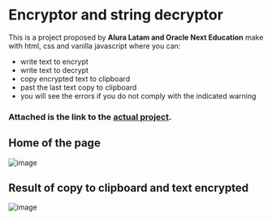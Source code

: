 # Encryptor and string decryptor
This is a project proposed by **Alura Latam and Oracle Next Education** make with html, css and vanilla javascript where you can:
- write text to encrypt
- write text to decrypt
- copy encrypted text to clipboard
- past the last text copy to clipboard 
- you will see the errors if you do not comply with the indicated warning

### Attached is the link to the [actual project](https://lenas25.github.io/encriptador-texto/).

## Home of the page
![image](https://github.com/Lenas25/encriptador-texto/assets/102402197/a7e9b0d6-f5fd-47b3-a262-fff81ddd24b8)
## Result of copy to clipboard and text encrypted
![image](https://github.com/Lenas25/encriptador-texto/assets/102402197/bd38b3c6-2b6e-429d-8901-466cef01490b)

